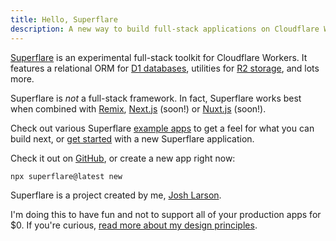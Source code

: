 ```yaml
---
title: Hello, Superflare
description: A new way to build full-stack applications on Cloudflare Workers
---
```


[Superflare](https://superflare.dev) is an experimental full-stack toolkit for Cloudflare Workers. It features a relational ORM for [D1 databases](/models), utilities for [R2 storage](/file-storage), and lots more.

Superflare is _not_ a full-stack framework. In fact, Superflare works best when combined with [Remix](https://remix.run), [Next.js](https://nextjs.org) (soon!) or [Nuxt.js](https://nuxtjs.com) (soon!).

Check out various Superflare [example apps](https://github.com/jplhomer/superflare/tree/main/examples/) to get a feel for what you can build next, or [get started](/getting-started) with a new Superflare application.

Check it out on [GitHub](https://github.com/jplhomer/superflare), or create a new app right now:

```bash
npx superflare@latest new
```

Superflare is a project created by me, [Josh Larson](https://jplhomer.org).

I'm doing this to have fun and not to support all of your production apps for $0. If you're curious, [read more about my design principles](/design).
